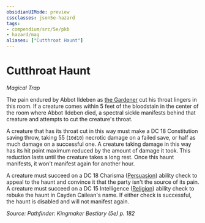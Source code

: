 ```yaml
---
obsidianUIMode: preview
cssclasses: json5e-hazard
tags:
- compendium/src/5e/pkb
- hazard/mag
aliases: ["Cutthroat Haunt"]
---
```

# Cutthroat Haunt
*Magical Trap*  

The pain endured by Abbot Ildeben as [the Gardener](2-Mechanics/CLI/bestiary/npc/the-gardener-pkb.md) cut his throat lingers in this room. If a creature comes within 5 feet of the bloodstain in the center of the room where Abbot Ildeben died, a spectral sickle manifests behind that creature and attempts to cut the creature's throat.

A creature that has its throat cut in this way must make a DC 18 Constitution saving throw, taking 55 (`10d10`) necrotic damage on a failed save, or half as much damage on a successful one. A creature taking damage in this way has its hit point maximum reduced by the amount of damage it took. This reduction lasts until the creature takes a long rest. Once this haunt manifests, it won't manifest again for another hour.

A creature must succeed on a DC 18 Charisma ([Persuasion](2-Mechanics/CLI/rules/skills.md#Persuasion)) ability check to appeal to the haunt and convince it that the party isn't the source of its pain. A creature must succeed on a DC 15 Intelligence ([Religion](2-Mechanics/CLI/rules/skills.md#Religion)) ability check to rebuke the haunt in Cayden Cailean's name. If either check is successful, the haunt is disabled and will not manifest again.

*Source: Pathfinder: Kingmaker Bestiary (5e) p. 182*